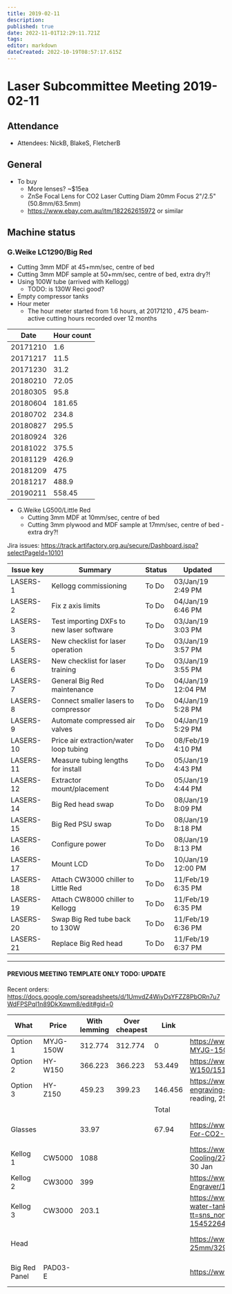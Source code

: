```yaml
---
title: 2019-02-11
description: 
published: true
date: 2022-11-01T12:29:11.721Z
tags: 
editor: markdown
dateCreated: 2022-10-19T08:57:17.615Z
---
```


# Laser Subcommittee Meeting 2019-02-11

## Attendance

* Attendees: NickB, BlakeS, FletcherB

## General

* To buy
  * More lenses? \~\$15ea
  * ZnSe Focal Lens for CO2 Laser Cutting Diam 20mm Focus 2"/2.5"(50.8mm/63.5mm)
  * <https://www.ebay.com.au/itm/182262615972> or similar

## Machine status

### G.Weike LC1290/Big Red
* Cutting 3mm MDF at 45+mm/sec, centre of bed
* Cutting 3mm MDF sample at 50+mm/sec, centre of bed, extra dry?!
* Using 100W tube (arrived with Kellogg)
  * TODO: is 130W Reci good?
* Empty compressor tanks
* Hour meter
  * The hour meter started from 1.6 hours, at 20171210 , 475 beam-active cutting hours recorded over 12 months

| Date     | Hour count |
|----------|------------|
| 20171210 | 1.6        |
| 20171217 | 11.5       |
| 20171230 | 31.2       |
| 20180210 | 72.05      |
| 20180305 | 95.8       |
| 20180604 | 181.65     |
| 20180702 | 234.8      |
| 20180827 | 295.5      |
| 20180924 | 326        |
| 20181022 | 375.5      |
| 20181129 | 426.9      |
| 20181209 | 475        |
| 20181217 | 488.9      |
| 20190211 | 558.45     |

-   G.Weike LG500/Little Red
    -   Cutting 3mm MDF at 10mm/sec, centre of bed
    -   Cutting 3mm plywood and MDF sample at 17mm/sec, centre of bed - extra dry?!

Jira issues: <https://track.artifactory.org.au/secure/Dashboard.jspa?selectPageId=10101>

| Issue key | Summary                                   | Status | Updated            |
|-----------|-------------------------------------------|--------|--------------------|
| LASERS-1  | Kellogg commissioning                     | To Do  | 03/Jan/19 2:49 PM  |
| LASERS-2  | Fix z axis limits                         | To Do  | 04/Jan/19 6:46 PM  |
| LASERS-3  | Test importing DXFs to new laser software | To Do  | 03/Jan/19 3:03 PM  |
| LASERS-5  | New checklist for laser operation         | To Do  | 03/Jan/19 3:57 PM  |
| LASERS-6  | New checklist for laser training          | To Do  | 03/Jan/19 3:55 PM  |
| LASERS-7  | General Big Red maintenance               | To Do  | 04/Jan/19 12:04 PM |
| LASERS-8  | Connect smaller lasers to compressor      | To Do  | 04/Jan/19 5:28 PM  |
| LASERS-9  | Automate compressed air valves            | To Do  | 04/Jan/19 5:29 PM  |
| LASERS-10 | Price air extraction/water loop tubing    | To Do  | 08/Feb/19 4:10 PM  |
| LASERS-11 | Measure tubing lengths for install        | To Do  | 05/Jan/19 4:43 PM  |
| LASERS-12 | Extractor mount/placement                 | To Do  | 05/Jan/19 4:44 PM  |
| LASERS-14 | Big Red head swap                         | To Do  | 08/Jan/19 8:09 PM  |
| LASERS-15 | Big Red PSU swap                          | To Do  | 08/Jan/19 8:18 PM  |
| LASERS-16 | Configure power                           | To Do  | 08/Jan/19 8:13 PM  |
| LASERS-17 | Mount LCD                                 | To Do  | 10/Jan/19 12:00 PM |
| LASERS-18 | Attach CW3000 chiller to Little Red       | To Do  | 11/Feb/19 6:35 PM  |
| LASERS-19 | Attach CW8000 chiller to Kellogg          | To Do  | 11/Feb/19 6:35 PM  |
| LASERS-20 | Swap Big Red tube back to 130W            | To Do  | 11/Feb/19 6:36 PM  |
| LASERS-21 | Replace Big Red head                      | To Do  | 11/Feb/19 6:37 PM  |

------------------------------------------------------------------------

#### PREVIOUS MEETING TEMPLATE ONLY TODO: UPDATE

Recent orders: <https://docs.google.com/spreadsheets/d/1UmvdZ4WiyDsYFZZ8PbORn7u7WdFPSPqI1n89DkXqwm8/edit#gid=0>

| What          | Price     | With lemming | Over cheapest | Link    | Notes                                                                                                                                                                                                                                                                                                                                                                          | Status    | Paid        | Address               | ETA                   |
|---------------|-----------|--------------|---------------|---------|--------------------------------------------------------------------------------------------------------------------------------------------------------------------------------------------------------------------------------------------------------------------------------------------------------------------------------------------------------------------------------|-----------|-------------|-----------------------|-----------------------|
| Option 1      | MYJG-150W | 312.774      | 312.774       | 0       | <https://www.aliexpress.com/store/product/150W-CO2-Laser-Power-Supply-for-CO2-Laser-Engraving-Cutting-Machine-MYJG-150-LED/1513187_32722362131.html%7CSame> model number as existing (but may not be the exact same unit)                                                                                                                                                      |           |             |                       |                       |
| Option 2      | HY-W150   | 366.223      | 366.223       | 53.449  | <https://www.aliexpress.com/store/product/Co2-Laser-Power-Supply-180W-HY-W150/1513187_32582736376.html%7CSupports> 250V directly                                                                                                                                                                                                                                               |           |             |                       |                       |
| Option 3      | HY-Z150   | 459.23       | 399.23        | 146.456 | <https://www.aliexpress.com/store/product/EFR-Laser-Power-Box-150W-Laser-Power-Supply-use-for-co2-laser-tube-for-engraving-cutting/1513187_32606538041.html?spm=2114.12010612.8148356.1.248b44e98Yjru6%7CSupports> direct current reading, 250V                                                                                                                                | Purchased | AU\$ 459.23 | Fletcher's house      | 10 Jan to 16 Jan      |
|               |           |              |               | Total   |                                                                                                                                                                                                                                                                                                                                                                                |           |             |                       |                       |
| Glasses       |           | 33.97        |               | 67.94   | <https://www.aliexpress.com/store/product/Cloudray-10600nm-Laser-Safety-Goggles-Style-A-Shield-Protection-OD4-CE-For-CO2-Laser-Cutting-Engraving/1513187_32825275730.html%7CThe> cool style, two sets                                                                                                                                                                          | Purchased | AUD 78.22   | Blake's parcel locker | 11 Jan to 18 Jan      |
| Kellog 1      | CW5000    | 1088         |               |         | <https://www.ebay.com.au/itm/CW-5000AG-Industrial-Water-Chiller-for-Single-80W-100W-CO2-Laser-Tube-Cooling/273406553061?epid=1473803928&hash=item3fa84cebe5:g:srYAAOSwkCZbcoku:rk:2:pf:0%7CFri>. 28 Dec. and Wed. 30 Jan                                                                                                                                                       |           |             |                       |                       |
| Kellog 2      | CW3000    | 399          |               |         | <https://www.ebay.com.au/itm/CW-3000-Industrial-Water-Chiller-for-CO2-Glass-Laser-tube-Laser-Cutter-Engraver/132743844531?hash=item1ee82652b3:g:i0wAAOSwi8tbcoqN:rk:14:pf:0%7CMon>. 14 Jan. and Tue. 19 Feb                                                                                                                                                                    |           |             |                       |                       |
| Kellog 3      | CW3000    | 203.1        |               |         | <https://www.aliexpress.com/item/Laser-engraving-machine-chiller-CW3000-chiller-engraving-machine-spindle-cooling-water-tank-pump-laser-cutting-machine/32948376792.html?tt=sns_none&aff_platform=default&cpt=1545226479760&sk=chVQpdCV&aff_trace_key=8eed5afb334b4b6fadaaa10141b5e630-1545226479760-00806-chVQpdCV&terminal_id=b87a5724df15477cb48517f2ec8efd8a%7C23-45> days | Purchased | AU \$227.91 | Blake's parcel locker | 23 Jan to 14 Feb      |
| Head          |           |              |               |         | <https://www.aliexpress.com/item/E-Series-CO2-Laser-Head-Focusing-Lens-D20mm-FL50-8-63-5-101-6-Mirror-25mm/32948855114.html?spm=a2g0s.9042311.0.0.58584c4drfRqJJ>                                                                                                                                                                                                              |           | Shipped     | AU\$ 70.44            | Blake's parcel locker |
| Big Red Panel | PAD03-E   |              |               |         | <https://www.ebay.com/itm/291953450952%7CThe> buttons and screen. Donation                                                                                                                                                                                                                                                                                                     | Shipped   | USD \$67.10 | Blake's parcel locker | 1 Jan to 29 Jan       |
